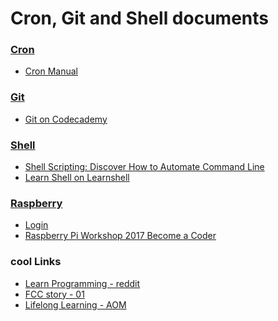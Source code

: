 
Cron, Git and Shell documents
======

### [Cron](https://github.com/ttltrk/ELSE/tree/master/CRON)
  * [Cron Manual](https://github.com/ttltrk/ELSE/blob/master/CRON/cron.txt)

### [Git](https://github.com/ttltrk/ELSE/tree/master/GIT)
  * [Git on Codecademy](https://github.com/ttltrk/ELSE/blob/master/GIT/DOC/git.txt)
  
### [Shell](https://github.com/ttltrk/ELSE/tree/master/SHELL)
  * [Shell Scripting: Discover How to Automate Command Line](https://github.com/ttltrk/ELSE/blob/master/SHELL/UDEMY_SH_SCR.MD)
  * [Learn Shell on Learnshell](https://github.com/ttltrk/ELSE/blob/master/SHELL/LEARNSHELL_SH.txt)

### [Raspberry](https://github.com/ttltrk/ELSE/tree/master/RPI)
  * [Login](https://github.com/ttltrk/ELSE/blob/master/RPI/LOGIN.MD)
  * [Raspberry Pi Workshop 2017 Become a Coder](https://github.com/ttltrk/ELSE/blob/master/RPI/UDEMY_RPI_WS.MD)

### cool Links
  * [Learn Programming - reddit](https://www.reddit.com/r/learnprogramming/wiki/faq)
  * [FCC story - 01](http://themodernblock.com/interviews/quincy-larson-better-information-better-decisions/)
  * [Lifelong Learning - AOM](http://www.artofmanliness.com/2013/03/18/how-and-why-to-become-a-lifelong-learner/)
